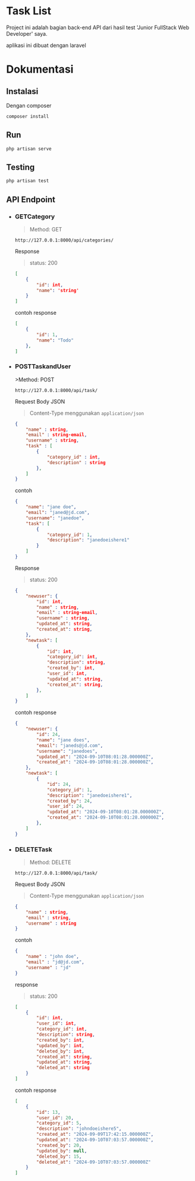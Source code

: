 # Task List

Project ini adalah bagian back-end API dari hasil test 'Junior FullStack Web Developer' saya.

aplikasi ini dibuat dengan laravel

# Dokumentasi

## Instalasi

Dengan composer

```bash
composer install
```

## Run
```bash
php artisan serve
```

## Testing
```bash
php artisan test
```

## API Endpoint

<ul>
<li><h3>GETCategory</h3>

>Method: GET

```cURL
http://127.0.0.1:8000/api/categories/
```

Response
>status: 200
```json
[
    {
        "id": int,
        "name": 'string'
    }
]
```
contoh response
```json
[
    {
        "id": 1,
        "name": "Todo"
    },
]
```

</li>
<li><h3>POSTTaskandUser</h3>
>Method: POST

```cURL
http://127.0.0.1:8000/api/task/
```

Request Body JSON

> Content-Type menggunakan `application/json`

```json
{
    "name" : string,
    "email" : string-email,
    "username" : string,
    "task" : [
        {
            "category_id" : int,
            "description" : string
        },
    ]
}
```

contoh

```json
{
    "name": "jane doe",
    "email": "janed@jd.com",
    "username": "janedoe",
    "task": [
        {
            "category_id": 1,
            "description": "janedoeishere1"
        }
    ]
}
```

Response 
>status: 200

```json
{
    "newuser": {
        "id": int,
        "name" : string,
        "email" : string-email,
        "username" : string,
        "updated_at": string,
        "created_at": string,
    },
    "newtask": [
        {
            "id": int,
            "category_id": int,
            "description": string,
            "created_by": int,
            "user_id": int,
            "updated_at": string,
            "created_at": string,
        },
    ]
}
```
contoh response
```json
{
    "newuser": {
        "id": 24,
        "name": "jane does",
        "email": "janeds@jd.com",
        "username": "janedoes",
        "updated_at": "2024-09-10T08:01:28.000000Z",
        "created_at": "2024-09-10T08:01:28.000000Z",
    },
    "newtask": [
        {
            "id": 24,
            "category_id": 1,
            "description": "janedoeishere1",
            "created_by": 24,
            "user_id": 24,
            "updated_at": "2024-09-10T08:01:28.000000Z",
            "created_at": "2024-09-10T08:01:28.000000Z",
        },
    ]
}
```
</li>
<li><h3>DELETETask</h3>

>Method: DELETE
```cURL
http://127.0.0.1:8000/api/task/
```

Request Body JSON

> Content-Type menggunakan `application/json`
```json
{
    "name" : string,
    "email" : string,
    "username" : string
}
```

contoh

```json
{
    "name" : "john doe",
    "email" : "jd@jd.com",
    "username" : "jd"
}
```
response
>status: 200
```json
[
    {
        "id": int,
        "user_id": int,
        "category_id": int,
        "description": string,
        "created_by": int,
        "updated_by": int,
        "deleted_by": int,
        "created_at": string,
        "updated_at": string,
        "deleted_at": string
    }
]
```
contoh response
```json
[
    {
        "id": 13,
        "user_id": 20,
        "category_id": 5,
        "description": "johndoeishere5",
        "created_at": "2024-09-09T17:42:15.000000Z",
        "updated_at": "2024-09-10T07:03:57.000000Z",
        "created_by": 20,
        "updated_by": null,
        "deleted_by": 15,
        "deleted_at": "2024-09-10T07:03:57.000000Z"
    }
]
```
